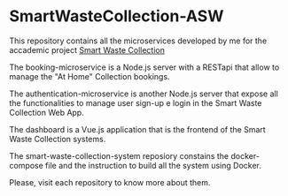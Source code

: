 # SmartWasteCollection-ASW
This repository contains all the microservices developed by me for the accademic project [Smart Waste Collection](https://github.com/SmartWasteCollection)

The booking-microservice is a Node.js server with a RESTapi that allow to manage the "At Home" Collection bookings.

The authentication-microservice is another Node.js server that expose all the functionalities to manage user sign-up e login in the Smart Waste Collection Web App.

The dashboard is a Vue.js application that is the frontend of the Smart Waste Collection systems.

The smart-waste-collection-system reposiory constains the docker-compose file and the instruction to build all the system using Docker.

Please, visit each repository to know more about them.

